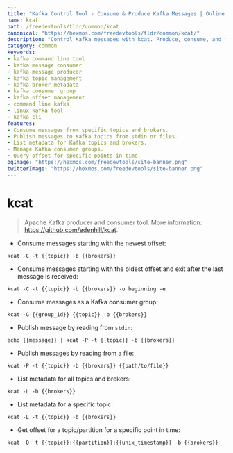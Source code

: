 ```yaml
---
title: "Kafka Control Tool - Consume & Produce Kafka Messages | Online Free DevTools by Hexmos"
name: kcat
path: /freedevtools/tldr/common/kcat
canonical: "https://hexmos.com/freedevtools/tldr/common/kcat/"
description: "Control Kafka messages with kcat. Produce, consume, and manage Kafka topics and partitions. Free online tool, no registration required."
category: common
keywords:
- kafka command line tool
- kafka message consumer
- kafka message producer
- kafka topic management
- kafka broker metadata
- kafka consumer group
- kafka offset management
- command line kafka
- linux kafka tool
- kafka cli
features:
- Consume messages from specific topics and brokers.
- Publish messages to Kafka topics from stdin or files.
- List metadata for Kafka topics and brokers.
- Manage Kafka consumer groups.
- Query offset for specific points in time.
ogImage: "https://hexmos.com/freedevtools/site-banner.png"
twitterImage: "https://hexmos.com/freedevtools/site-banner.png"
---
```


# kcat

> Apache Kafka producer and consumer tool.
> More information: <https://github.com/edenhill/kcat>.

- Consume messages starting with the newest offset:

`kcat -C -t {{topic}} -b {{brokers}}`

- Consume messages starting with the oldest offset and exit after the last message is received:

`kcat -C -t {{topic}} -b {{brokers}} -o beginning -e`

- Consume messages as a Kafka consumer group:

`kcat -G {{group_id}} {{topic}} -b {{brokers}}`

- Publish message by reading from `stdin`:

`echo {{message}} | kcat -P -t {{topic}} -b {{brokers}}`

- Publish messages by reading from a file:

`kcat -P -t {{topic}} -b {{brokers}} {{path/to/file}}`

- List metadata for all topics and brokers:

`kcat -L -b {{brokers}}`

- List metadata for a specific topic:

`kcat -L -t {{topic}} -b {{brokers}}`

- Get offset for a topic/partition for a specific point in time:

`kcat -Q -t {{topic}}:{{partition}}:{{unix_timestamp}} -b {{brokers}}`
